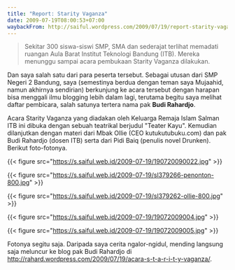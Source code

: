 ```yaml
---
title: "Report: Starity Vaganza"
date: 2009-07-19T08:00:53+07:00
waybackFrom: http://saiful.wordpress.com/2009/07/19/report-starity-vaganza/
---
```

> Sekitar 300 siswa-siswi SMP, SMA dan sederajat terlihat memadati ruangan Aula Barat Institut Teknologi Bandung (ITB). Mereka menunggu sampai acara pembukaan Starity Vaganza dilakukan.

Dan saya salah satu dari para peserta tersebut. Sebagai utusan dari SMP Negeri 2 Bandung, saya (semestinya berdua dengan teman saya Mujaahid, namun akhirnya sendirian) berkunjung ke acara tersebut dengan harapan bisa menggali ilmu blogging lebih dalam lagi, terutama begitu saya melihat daftar pembicara, salah satunya tertera nama pak **Budi Rahardjo**.

Acara Starity Vaganza yang diadakan oleh Keluarga Remaja Islam Salman ITB ini dibuka dengan sebuah teatrikal berjudul "Teater Kayu". Kemudian dilanjutkan dengan materi dari Mbak Ollie (CEO kutukutubuku.com) dan pak Budi Rahardjo (dosen ITB) serta dari Pidi Baiq (penulis novel Drunken). Berikut foto-fotonya.

<!--more-->

{{< figure src="https://s.saiful.web.id/2009-07-19/190720090022.jpg" >}}

{{< figure src="https://s.saiful.web.id/2009-07-19/sl379266-penonton-800.jpg" >}}

{{< figure src="https://s.saiful.web.id/2009-07-19/sl379262-ollie-800.jpg" >}}

{{< figure src="https://s.saiful.web.id/2009-07-19/19072009004.jpg" >}}

{{< figure src="https://s.saiful.web.id/2009-07-19/19072009005.jpg" >}}

Fotonya segitu saja. Daripada saya cerita ngalor-ngidul, mending langsung saja meluncur ke blog pak Budi Rahardjo di http://rahard.wordpress.com/2009/07/19/acara-s-t-a-r-i-t-y-vaganza/.

